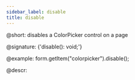 ```yaml
---
sidebar_label: disable
title: disable
---          
```


@short: disables a ColorPicker control on a page

@signature: {'disable(): void;'}





@example:
form.getItem("colorpicker").disable();



@descr:


